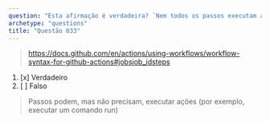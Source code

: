 ```yaml
---
question: "Esta afirmação é verdadeira? `Nem todos os passos executam ações, mas todas as ações são executadas como um passo`"
archetype: "questions"
title: "Questão 033"
---
```


> https://docs.github.com/en/actions/using-workflows/workflow-syntax-for-github-actions#jobsjob_idsteps
1. [x] Verdadeiro
1. [ ] Falso
> Passos podem, mas não precisam, executar ações (por exemplo, executar um comando run)
